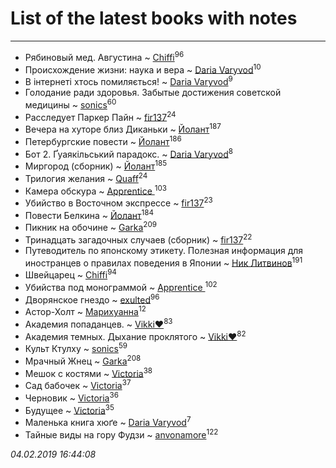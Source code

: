 # List of the latest books with notes
---

* Рябиновый мед. Августина ~ [Chiffi](users/105/105831994080785626680-google)<sup>96</sup>
* Происхождение жизни: наука и вера ~ [Daria Varyvod](users/829/829893410524253-facebook)<sup>10</sup>
* В інтернеті хтось помиляється! ~ [Daria Varyvod](users/829/829893410524253-facebook)<sup>9</sup>
* Голодание ради здоровья. Забытые достижения советской медицины ~ [sonics](users/588/5880221-vkontakte)<sup>60</sup>
* Расследует Паркер Пайн ~ [fir137](users/176/176805114-yandex)<sup>24</sup>
* Вечера на хуторе близ Диканьки ~ [Йолант](users/104/104690883692185089260-google)<sup>187</sup>
* Петербургские повести ~ [Йолант](users/104/104690883692185089260-google)<sup>186</sup>
* Бот 2. Ґуаякільський парадокс. ~ [Daria Varyvod](users/829/829893410524253-facebook)<sup>8</sup>
* Миргород (сборник) ~ [Йолант](users/104/104690883692185089260-google)<sup>185</sup>
* Трилогия желания ~ [Quaff](users/122/12267158-vkontakte)<sup>24</sup>
* Камера обскура ~ [Apprentice ](users/528/52821952-vkontakte)<sup>103</sup>
* Убийство в Восточном экспрессе ~ [fir137](users/176/176805114-yandex)<sup>23</sup>
* Повести Белкина ~ [Йолант](users/104/104690883692185089260-google)<sup>184</sup>
* Пикник на обочине ~ [Garka](users/115/115753719718250012620-google)<sup>209</sup>
* Тринадцать загадочных случаев (сборник) ~ [fir137](users/176/176805114-yandex)<sup>22</sup>
* Путеводитель по японскому этикету. Полезная информация для иностранцев о правилах поведения в Японии ~ [Ник Литвинов](users/241/241974816-vkontakte)<sup>191</sup>
* Швейцарец ~ [Chiffi](users/105/105831994080785626680-google)<sup>94</sup>
* Убийства под монограммой ~ [Apprentice ](users/528/52821952-vkontakte)<sup>102</sup>
* Дворянское гнездо ~ [exulted](users/100/100599204551896265722-google)<sup>96</sup>
* Астор-Холт ~ [Марихуанна](users/101/101373950743550846629-google)<sup>12</sup>
* Академия попаданцев. ~ [Vikki❤️](users/178/17876169737876636605-mailru)<sup>83</sup>
* Академия темных. Дыхание проклятого ~ [Vikki❤️](users/178/17876169737876636605-mailru)<sup>82</sup>
* Культ Ктулху ~ [sonics](users/588/5880221-vkontakte)<sup>59</sup>
* Мрачный Жнец ~ [Garka](users/115/115753719718250012620-google)<sup>208</sup>
* Мешок с костями ~ [Victoria](users/113/113794223924688167852-google)<sup>38</sup>
* Сад бабочек ~ [Victoria](users/113/113794223924688167852-google)<sup>37</sup>
* Черновик ~ [Victoria](users/113/113794223924688167852-google)<sup>36</sup>
* Будущее ~ [Victoria](users/113/113794223924688167852-google)<sup>35</sup>
* Маленька книга хюґе ~ [Daria Varyvod](users/829/829893410524253-facebook)<sup>7</sup>
* Тайные виды на гору Фудзи ~ [anvonamore](users/595/5957175-vkontakte)<sup>122</sup>


_04.02.2019 16:44:08_
